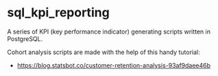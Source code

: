 # sql_kpi_reporting
A series of KPI (key performance indicator) generating scripts written in PostgreSQL.

Cohort analysis scripts are made with the help of this handy tutorial:
 - https://blog.statsbot.co/customer-retention-analysis-93af9daee46b
